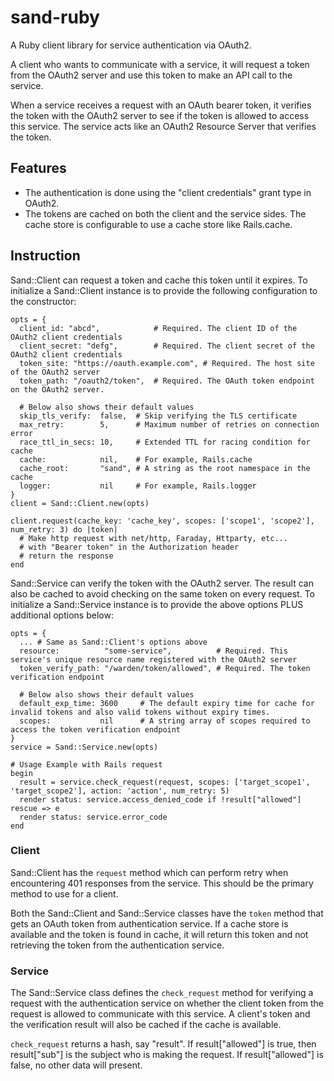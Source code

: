 # sand-ruby
A Ruby client library for service authentication via OAuth2.

A client who wants to communicate with a service, it will request a token from the OAuth2 server and use this token to make an API call to the service.

When a service receives a request with an OAuth bearer token, it verifies the token with the OAuth2 server to see if the token is allowed to access this service. The service acts like an OAuth2 Resource Server that verifies the token.

## Features

* The authentication is done using the "client credentials" grant type in OAuth2.
* The tokens are cached on both the client and the service sides. The cache store is configurable to use a cache store like Rails.cache.

## Instruction

Sand::Client can request a token and cache this token until it expires. To initialize a Sand::Client instance is to provide the following configuration to the constructor:

```
opts = {
  client_id: "abcd",            # Required. The client ID of the OAuth2 client credentials
  client_secret: "defg",        # Required. The client secret of the OAuth2 client credentials
  token_site: "https://oauth.example.com", # Required. The host site of the OAuth2 server
  token_path: "/oauth2/token",  # Required. The OAuth token endpoint on the OAuth2 server.

  # Below also shows their default values
  skip_tls_verify:  false,  # Skip verifying the TLS certificate
  max_retry:        5,      # Maximum number of retries on connection error
  race_ttl_in_secs: 10,     # Extended TTL for racing condition for cache
  cache:            nil,    # For example, Rails.cache
  cache_root:       "sand", # A string as the root namespace in the cache
  logger:           nil     # For example, Rails.logger
}
client = Sand::Client.new(opts)

client.request(cache_key: 'cache_key', scopes: ['scope1', 'scope2'], num_retry: 3) do |token|
  # Make http request with net/http, Faraday, Httparty, etc...
  # with "Bearer token" in the Authorization header
  # return the response
end
```

Sand::Service can verify the token with the OAuth2 server. The result can also be cached to avoid checking on the same token on every request. To initialize a Sand::Service instance is to provide the above options PLUS additional options below:

```
opts = {
  ... # Same as Sand::Client's options above
  resource:          "some-service",          # Required. This service's unique resource name registered with the OAuth2 server
  token_verify_path: "/warden/token/allowed", # Required. The token verification endpoint

  # Below also shows their default values
  default_exp_time: 3600     # The default expiry time for cache for invalid tokens and also valid tokens without expiry times.
  scopes:           nil      # A string array of scopes required to access the token verification endpoint
}
service = Sand::Service.new(opts)

# Usage Example with Rails request
begin
  result = service.check_request(request, scopes: ['target_scope1', 'target_scope2'], action: 'action', num_retry: 5)
  render status: service.access_denied_code if !result["allowed"]
rescue => e
  render status: service.error_code
end
```

### Client

Sand::Client has the `request` method which can perform retry when encountering 401 responses from the service. This should be the primary method to use for a client.

Both the Sand::Client and Sand::Service classes have the `token` method that gets an OAuth token from authentication service. If a cache store is available and the token is found in cache, it will return this token and not retrieving the token from the authentication service.

### Service

The Sand::Service class defines the `check_request` method for verifying a request with the authentication service on whether the client token from the request is allowed to communicate with this service. A client's token and the verification result will also be cached if the cache is available.

`check_request` returns a hash, say "result". If result["allowed"] is true, then result["sub"] is the subject who is making the request. If result["allowed"] is false, no other data will present.
